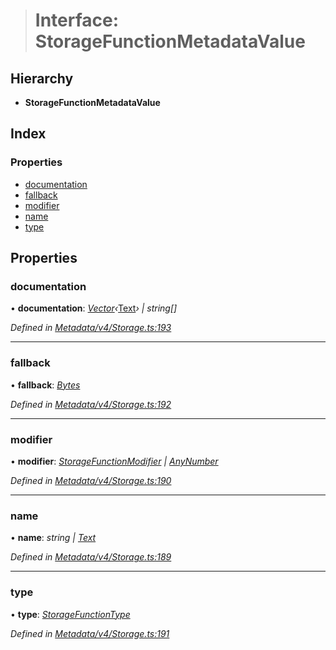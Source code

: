 > # Interface: StorageFunctionMetadataValue

## Hierarchy

* **StorageFunctionMetadataValue**

## Index

### Properties

* [documentation](_metadata_v4_storage_.storagefunctionmetadatavalue.md#documentation)
* [fallback](_metadata_v4_storage_.storagefunctionmetadatavalue.md#fallback)
* [modifier](_metadata_v4_storage_.storagefunctionmetadatavalue.md#modifier)
* [name](_metadata_v4_storage_.storagefunctionmetadatavalue.md#name)
* [type](_metadata_v4_storage_.storagefunctionmetadatavalue.md#type)

## Properties

###  documentation

• **documentation**: *[Vector](../classes/_codec_vector_.vector.md)‹*[Text](../classes/_primitive_text_.text.md)*› | string[]*

*Defined in [Metadata/v4/Storage.ts:193](https://github.com/polkadot-js/api/blob/1525d64/packages/types/src/Metadata/v4/Storage.ts#L193)*

___

###  fallback

• **fallback**: *[Bytes](../classes/_primitive_bytes_.bytes.md)*

*Defined in [Metadata/v4/Storage.ts:192](https://github.com/polkadot-js/api/blob/1525d64/packages/types/src/Metadata/v4/Storage.ts#L192)*

___

###  modifier

• **modifier**: *[StorageFunctionModifier](../classes/_metadata_v0_storage_.storagefunctionmodifier.md) | [AnyNumber](../modules/_types_.md#anynumber)*

*Defined in [Metadata/v4/Storage.ts:190](https://github.com/polkadot-js/api/blob/1525d64/packages/types/src/Metadata/v4/Storage.ts#L190)*

___

###  name

• **name**: *string | [Text](../classes/_primitive_text_.text.md)*

*Defined in [Metadata/v4/Storage.ts:189](https://github.com/polkadot-js/api/blob/1525d64/packages/types/src/Metadata/v4/Storage.ts#L189)*

___

###  type

• **type**: *[StorageFunctionType](../classes/_metadata_v4_storage_.storagefunctiontype.md)*

*Defined in [Metadata/v4/Storage.ts:191](https://github.com/polkadot-js/api/blob/1525d64/packages/types/src/Metadata/v4/Storage.ts#L191)*